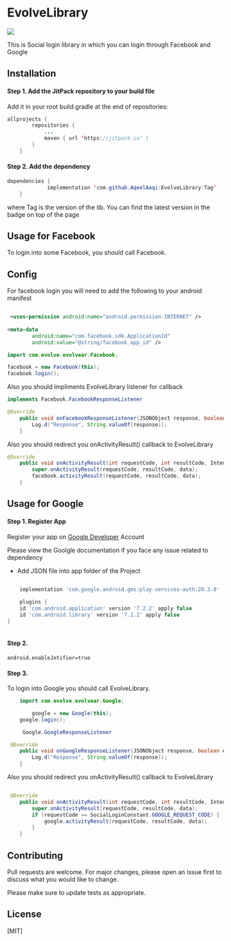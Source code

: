 # EvolveLibrary

[![](https://jitpack.io/v/AqeelAaqi/EvolveLibrary.svg)](https://jitpack.io/#AqeelAaqi/EvolveLibrary)

This is Social login library in which you can login through Facebook and Google

## Installation

#### Step 1.  Add the JitPack repository to your build file
Add it in your root build.gradle at the end of repositories:

```java
allprojects {
		repositories {
			...
			maven { url 'https://jitpack.io' }
		}
	}
```

#### Step 2. Add the dependency

```java
dependencies {
	         implementation 'com.github.AqeelAaqi:EvolveLibrary:Tag'
	}
```
where Tag is the version of the lib. You can find the latest version in the badge on top of the page



## Usage for Facebook

To login into some Facebook, you should call Facebook.

## Config
For facebook login you will need to add the following to your android manifest

```AndroidMenifest.xml

 <uses-permission android:name="android.permission.INTERNET" />
 
<meta-data
        android:name="com.facebook.sdk.ApplicationId"
        android:value="@string/facebook_app_id" />
```

```java
import com.evolve.evolvear.Facebook;

facebook = new Facebook(this);
facebook.login();
```
Also you should impliments EvolveLibrary listener for callback

```java
implements Facebook.FacebookResponseListener

@Override
    public void onFacebookResponseListener(JSONObject response, boolean error) {
        Log.d("Response", String.valueOf(response));
    }

```
Also you should redirect you onActivityResult() callback to EvolveLibrary

```java
@Override
    public void onActivityResult(int requestCode, int resultCode, Intent data) {
        super.onActivityResult(requestCode, resultCode, data);
        facebook.activityResult(requestCode, resultCode, data);
    }
```

## Usage for Google

#### Step 1. Register App

Register your app on [Google Developer](https://console.firebase.google.com/) Account

Please view the Goolgle documentation if you face any issue related to dependency

* Add JSON file into app folder of the Project

```gradle

	implementation 'com.google.android.gms:play-services-auth:20.3.0'
	
	plugins {
    id 'com.android.application' version '7.2.2' apply false
    id 'com.android.library' version '7.2.2' apply false
}
	
```
#### Step 2. 
```gradle.properties
android.enableJetifier=true
```

#### Step 3.  
To login into Google you should call EvolveLibrary.

```java
	import com.evolve.evolvear.Google;

        google = new Google(this);
	google.login();
```

```java
	 Google.GoogleResponseListener

 @Override
    public void onGoogleResponseListener(JSONObject response, boolean error) {
        Log.d("Response", String.valueOf(response));
    }

```

Also you should redirect you onActivityResult() callback to EvolveLibrary

```java

 @Override
    public void onActivityResult(int requestCode, int resultCode, Intent data) {
        super.onActivityResult(requestCode, resultCode, data);
        if (requestCode == SocialLoginConstant.GOOGLE_REQUEST_CODE) {
            google.activityResult(requestCode, resultCode, data);
        } 
    }

```



## Contributing
Pull requests are welcome. For major changes, please open an issue first to discuss what you would like to change.

Please make sure to update tests as appropriate.

## License
[MIT]
